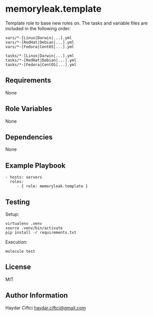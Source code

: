 memoryleak.template
===================

Template role to base new roles on. The tasks and variable files are included in the following order:

	vars/*-[Linux|Darwin|...].yml
	vars/*-[RedHat|Debian|...].yml
	vars/*-[Fedora|CentOS|...].yml
	
	tasks/*-[Linux|Darwin|...].yml
	tasks/*-[RedHat|Debian|...].yml
	tasks/*-[Fedora|CentOS|...].yml
	

Requirements
------------

None

Role Variables
--------------

None

Dependencies
------------

None

Example Playbook
----------------

    - hosts: servers
      roles:
         - { role: memoryleak.template }

Testing
-------

Setup:

    virtualenv .venv
    source .venv/bin/activate
    pip install -r requirements.txt

Execution:
	
	molecule test

License
-------

MIT

Author Information
------------------

Haydar Ciftci <haydar.ciftci@gmail.com>
